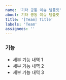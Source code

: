 ```yaml
---
name: '기타 공통 이슈 템플릿'
about: 기타 공통 이슈 템플릿
title: '[Team] Title'
labels: 'Team'
assignees: ''
---
```


### 기능

- 세부 기능 내역 1
- 세부 기능 내역 2
- 세부 기능 내역 3
